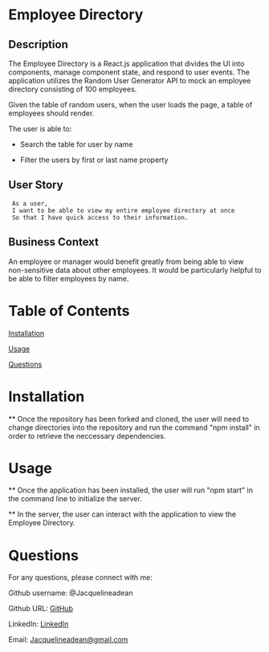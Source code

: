 # Employee Directory

## Description

The Employee Directory is a React.js application that divides the UI into components, manage component state, and respond to user events. The application utilizes the Random User Generator API to mock an employee directory consisting of 100 employees.

Given the table of random users, when the user loads the page, a table of employees should render.

The user is able to:

  * Search the table for user by name

  * Filter the users by first or last name property

## User Story
```
 As a user, 
 I want to be able to view my entire employee directory at once 
 So that I have quick access to their information.
```
## Business Context

An employee or manager would benefit greatly from being able to view non-sensitive data about other employees. It would be particularly helpful to be able to filter employees by name.

# Table of Contents
[Installation](#installation)

[Usage](#usage)

[Questions](#questions)

# Installation

** Once the repository has been forked and cloned, the user will need to change directories into the repository and run the command "npm install" in order to retrieve the neccessary dependencies. 

# Usage
** Once the application has been installed, the user will run "npm start" in the command line to initialize the server.

** In the server, the user can interact with the application to view the Employee Directory.


# Questions
For any questions, please connect with me:

Github username: @Jacquelineadean

Github URL: [GitHub](https://github.com/jacquelineadean/)

LinkedIn: [LinkedIn](https://www.linkedin.com/in/jacqueline-dean-968a66150/)

Email: Jacquelineadean@gmail.com

